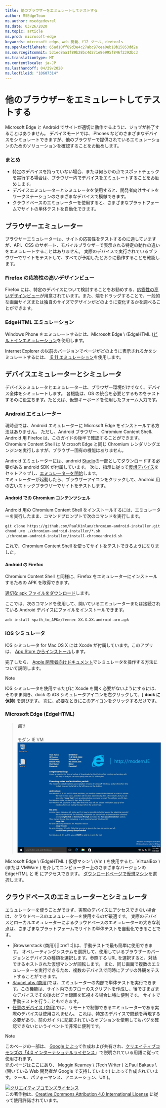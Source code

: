 ```yaml
---
title: 他のブラウザーをエミュレートしてテストする
author: MSEdgeTeam
ms.author: msedgedevrel
ms.date: 03/26/2020
ms.topic: article
ms.prod: microsoft-edge
keywords: microsoft edge、web 開発、f12 ツール、devtools
ms.openlocfilehash: 65ad10ff89d3e4c27abc97cea0eb18b15853dd2e
ms.sourcegitcommit: 531ec8aa1f89b28bc4d271e8e995f846f2392bc3
ms.translationtype: MT
ms.contentlocale: ja-JP
ms.lasthandoff: 04/29/2020
ms.locfileid: "10607314"
---
```

<!-- Copyright Meggin Kearney and Paul Bakaus

   Licensed under the Apache License, Version 2.0 (the "License");
   you may not use this file except in compliance with the License.
   You may obtain a copy of the License at

       https://www.apache.org/licenses/LICENSE-2.0

   Unless required by applicable law or agreed to in writing, software
   distributed under the License is distributed on an "AS IS" BASIS,
   WITHOUT WARRANTIES OR CONDITIONS OF ANY KIND, either express or implied.
   See the License for the specific language governing permissions and
   limitations under the License.  -->





# 他のブラウザーをエミュレートしてテストする   




Microsoft Edge と Android でサイトが適切に動作するように、ジョブが終了することはありません。  デバイスモードでは、iPhones などのさまざまなデバイスをシミュレートできますが、他のブラウザーで提供されているエミュレーションのためのソリューションを確認することをお勧めします。  

### まとめ  

*   特定のデバイスを持っていない場合、または何らかの点でスポットチェックを実行する場合は、ブラウザー内でデバイスをエミュレートすることをお勧めします。  
*   デバイスエミュレーターとシミュレータを使用すると、開発者向けサイトをワークステーションのさまざまなデバイスで模倣できます。  
*   クラウドベースのエミュレーターを使用すると、さまざまなプラットフォームでサイトの単体テストを自動化できます。  

## ブラウザーエミュレーター  

ブラウザーエミュレーターは、サイトの応答性をテストするのに適していますが、API、CSS のサポート、モバイルブラウザーで表示される特定の動作の違いをエミュレートすることはありません。  実際のデバイスで実行されているブラウザーでサイトをテストして、すべてが予期したとおりに動作することを確認します。  

### Firefox の応答性の高いデザインビュー  

Firefox には、特定のデバイスについて検討することをお勧めする、[応答性の高いデザインビュー][MDNResponsiveDesignMode]が用意されています。また、端をドラッグすることで、一般的な画面サイズまたは独自のサイズでデザインがどのように変化するかを調べることができます。  

### EdgeHTML エミュレーション  

Windows Phone をエミュレートするには、Microsoft Edge \ (EdgeHTML \)[ビルトインエミュレーション][DevToolsEdgeHtmlEmulation]を使用します。  

Internet Explorer の以前のバージョンでページがどのように表示されるかをシミュレートするには、 [IE 11 エミュレーション][Ie11DevToolsEmulation]を使用します。  

## デバイスエミュレーターとシミュレータ  

デバイスシミュレータとエミュレーターは、ブラウザー環境だけでなく、デバイス全体をシミュレートします。  各機能は、OS の統合を必要とするものをテストするのに役立ちます。たとえば、仮想キーボードを使用したフォーム入力です。  

### Android エミュレーター  

<!--
> ##### Figure old 1  
> Stock Browser in Android Emulator  
> ![Stock Browser in Android Emulator][ImageAndroidEmulatorStockBrowser]  
-->

現時点では、Android エミュレーターに Microsoft Edge をインストールする方法はありません。  ただし、Android ブラウザー、Chromium Content Shell、Android 用 Firefox は、このガイドの後半で確認することができます。  Chromium Content Shell は Microsoft Edge と同じ Chromium レンダリングエンジンを実行しますが、ブラウザー固有の機能はありません。  

Android エミュレーターには、android [Studio][AndroidStudioDownload]の一部としてダウンロードする必要がある android SDK が付属しています。  次に、指示に従って[仮想デバイス][AndroidStudioCreateManageVirtualDevices]をセットアップし、[エミュレーターを開始][AndroidStudioRunAppsAndroidEmulator]します。  
エミュレーターが起動したら、ブラウザーアイコンをクリックして、Android 用の古いストックブラウザーでサイトをテストします。  

#### Android での Chromium コンテンツシェル  

<!--
> ##### Figure old 2  
> Android Emulator Content Shell  
> ![Android Emulator Content Shell][ImageAndroidEmulatorContentShell]  
-->

Android 用の Chromium Content Shell をインストールするには、エミュレーターを実行したまま、コマンドプロンプトで次のコマンドを実行します。  

```shell
git clone https://github.com/PaulKinlan/chromium-android-installer.git
chmod u+x ./chromium-android-installer/*.sh
./chromium-android-installer/install-chromeandroid.sh
```  

これで、Chromium Content Shell を使ってサイトをテストできるようになりました。  

#### Android の Firefox  

<!--
> ##### Figure old 3  
> Firefox Icon on Android Emulator  
> ![Firefox Icon on Android Emulator][ImageAndroidEmulatorFirefoxBrowser]  
-->

Chromium Content Shell と同様に、Firefox をエミュレーターにインストールするための APK を取得できます。  

[適切な apk ファイルをダウンロード][MozillaFirefoxDownload]します。  

ここでは、次のコマンドを使用して、開いているエミュレーターまたは接続されている Android デバイスにファイルをインストールできます。  

```shell
adb install <path_to_APK>/fennec-XX.X.XX.android-arm.apk
```  

### iOS シミュレータ  

IOS シミュレータ for Mac OS X には Xcode が付属しています。このアプリは、 [App Store からインストール][MacAppStoreXcode]します。  

完了したら、 [Apple 開発者向けドキュメント][AppleSimulatorHelp]でシミュレータを操作する方法について説明します。  

> [!NOTE]
> IOS シミュレータを使用するたびに Xcode を開く必要がないようにするには、そのまま開き、dock の iOS シミュレータアイコンを右クリックして、[ **dock に保持**] を選びます。  次に、必要なときにこのアイコンをクリックするだけです。  

###  Microsoft Edge (EdgeHTML)  

> ##### 図 1  
> モダン IE VM  
> ![モダン IE VM][ImageVMModernIe]  

Microsoft Edge \ (EdgeHTML \) 仮想マシン \ (Vm \) を使用すると、VirtualBox \ (または VMWare \) を介してコンピューター上のさまざまなバージョンの EdgeHTML と IE にアクセスできます。  [ダウンロードページで仮想マシン][MicrosoftDeveloperEdgeVms]を選択します。  

## クラウドベースのエミュレーターとシミュレータ  

エミュレーターを使うことができず、実際のデバイスにアクセスできない場合は、クラウドベースのエミュレーターを使用するのが最適です。  実際のデバイスとローカルエミュレーターによるクラウドベースのエミュレーターの大きな利点は、さまざまなプラットフォームでサイトの単体テストを自動化できることです。  

*   [Browserstack (商用)][|::ref1::|]は、手動テストで最も簡単に使用できます。  オペレーティングシステムを選択して、使用しているブラウザーのバージョンとデバイスの種類を選択します。参照する URL を選択すると、対話できるホストされた仮想マシンが回転します。  また、同じ画面で複数のエミュレーターを実行できるため、複数のデバイスで同時にアプリの外観をテストすることができます。  
*   [SauceLabs (商用)][SauceLabs]では、エミュレーターの内部で単体テストを実行できます。この機能は、サイト内でのフローのスクリプトを作成し、後でさまざまなデバイスでその後のビデオ録画を監視する場合に特に便利です。  サイトで手動テストを行うこともできます。  
*   [任意のデバイス (商用)][AppExperience]では、リモートで制御できるエミュレーターである実際のデバイスは使用されません。  これは、特定のデバイスで問題を再現する必要があり、前のガイドに記載されているオプションを使用してもバグを確認できないというイベントで非常に便利です。  

 



<!-- image links -->  

<!--[ImageAndroidEmulatorStockBrowser]: /microsoft-edge/devtools-guide-chromium/media/device-mode-android-emulator-stock-browser.msft.png "Figure old 1: Stock Browser in Android Emulator"  -->  
<!--[ImageAndroidEmulatorContentShell]: /microsoft-edge/devtools-guide-chromium/media/device-mode-android-avd-contentshell.msft.png "Figure old 2: Android Emulator Content Shell"  -->  
<!--[ImageAndroidEmulatorFirefoxBrowser]: /microsoft-edge/devtools-guide-chromium/media/device-mode-ff-on-android-emulator.msft.png "Figure old 3: Firefox Icon on Android Emulator"  -->  
[ImageVMModernIe]:/microsoft-edge/devtools-guide-chromium/media/device-mode-modern-ie-vm.msft.png "図 1: モダン IE VM"  

<!-- links -->  

[DevToolsEdgeHtmlEmulation]: /microsoft-edge/devtools-guide/emulation "DevTools (EdgeHTML)-エミュレーション"  

[Ie11DevToolsEmulation]: /previous-versions/windows/internet-explorer/ie-developer/samples/dn255001(v=vs.85) "ブラウザー、画面サイズ、GPS 位置をエミュレートする"  

[MicrosoftDeveloperEdgeVms]: https://developer.microsoft.com/microsoft-edge/tools/vms "仮想マシンをダウンロードする"  

[AndroidStudioCreateManageVirtualDevices]: https://developer.android.com/tools/devices/managing-avds.html "仮想デバイスを作成して管理するAndroid 開発者"  
[AndroidStudioDownload]:  https://developer.android.com/sdk/installing/studio.html "Android Studio と SDK ツールのダウンロード |Android 開発者"  
[AndroidStudioRunAppsAndroidEmulator]: https://developer.android.com/tools/devices/emulator.html "Android エミュレーターでアプリを実行する |Android 開発者"  

[AppExperience]: https://www.sigos.com/app-experience/ "アプリのエクスペリエンス"  
[AppleSimulatorHelp]: https://help.apple.com/simulator/mac/current "シミュレータヘルプ-現在のところ |アップル"  
[BrowserStack]: https://www.browserstack.com/automate "BrowserStack"  
[MacAppStoreXcode]: https://itunes.apple.com/app/xcode/id497799835 "Mac App Store の Xcode"  
[MDNResponsiveDesignMode]: https://developer.mozilla.org/docs/Tools/Responsive_Design_View "応答性の高いデザインモード |MDN"  
[MozillaFirefoxDownload]: https://www.mozilla.org/firefox/all/#product-android-beta "Firefox ブラウザーをダウンロードする"  
[SauceLabs]: https://saucelabs.com "ソースラボ"  

> [!NOTE]
> このページの一部は、 [Google によっ][GoogleSitePolicies]て作成および共有され、[クリエイティブコモンズの「4.0 インターナショナルライセンス][CCA4IL]」で説明されている用語に従って使用されます。  
> 元のページは[ここ](https://developers.google.com/web/tools/chrome-devtools/device-mode/testing-other-browsers)にあり、 [Meggin Kearney][MegginKearney] \ (Tech Writer \) と[Paul Bakaus][PaulBakaus] \ (開いている Web 開発者が Google で支持しています) によって作成されています。ツール、パフォーマンス、アニメーション、UX \)。  

[![クリエイティブコモンズライセンス][CCby4Image]][CCA4IL]  
この著作物は、[Creative Commons Attribution 4.0 International License][CCA4IL] に従って使用許諾されています。  

[CCA4IL]: https://creativecommons.org/licenses/by/4.0  
[CCby4Image]: https://i.creativecommons.org/l/by/4.0/88x31.png  
[GoogleSitePolicies]: https://developers.google.com/terms/site-policies  
[KayceBasques]: https://developers.google.com/web/resources/contributors/kaycebasques  
[MegginKearney]: https://developers.google.com/web/resources/contributors/megginkearney  
[PaulBakaus]: https://developers.google.com/web/resources/contributors/pbakaus  

